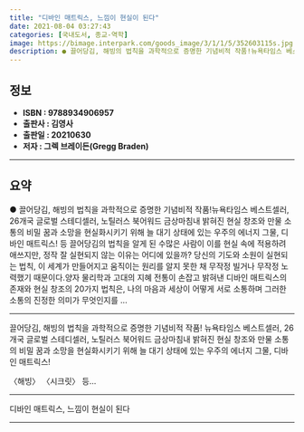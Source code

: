 ```yaml
---
title: "디바인 매트릭스, 느낌이 현실이 된다"
date: 2021-08-04 03:27:43
categories: [국내도서, 종교-역학]
image: https://bimage.interpark.com/goods_image/3/1/1/5/352603115s.jpg
description: ● 끌어당김, 해빙의 법칙을 과학적으로 증명한 기념비적 작품!뉴욕타임스 베스트셀러, 26개국 글로벌 스테디셀러, 노틸러스 북어워드 금상마침내 밝혀진 현실 창조와 만물 소통의 비밀 꿈과 소망을 현실화시키기 위해 늘 대기 상태에 있는 우주의 에너지 그물, 디바인 매트릭스! 등 끌어당김의
---
```


## **정보**

- **ISBN : 9788934906957**
- **출판사 : 김영사**
- **출판일 : 20210630**
- **저자 : 그렉 브레이든(Gregg Braden)**

------



## **요약**

●  끌어당김, 해빙의 법칙을 과학적으로 증명한 기념비적 작품!뉴욕타임스 베스트셀러, 26개국 글로벌 스테디셀러, 노틸러스 북어워드 금상마침내 밝혀진 현실 창조와 만물 소통의 비밀 꿈과 소망을 현실화시키기 위해 늘 대기 상태에 있는 우주의 에너지 그물, 디바인 매트릭스!  등 끌어당김의 법칙을 알게 된 수많은 사람이 이를 현실 속에 적용하려 애쓰지만, 정작 잘 실현되지 않는 이유는 어디에 있을까? 당신의 기도와 소원이 실현되는 법칙, 이 세계가 만들어지고 움직이는 원리를 알지 못한 채 무작정 빌거나 무작정 노력했기 때문이다.양자 물리학과 고대의 지혜 전통이 손잡고 밝혀낸 디바인 매트릭스의 존재와 현실 창조의 20가지 법칙은, 나의 마음과 세상이 어떻게 서로 소통하며 그러한 소통의 진정한 의미가 무엇인지를 ...

------

끌어당김, 해빙의 법칙을 과학적으로 증명한 기념비적 작품!
뉴욕타임스 베스트셀러, 26개국 글로벌 스테디셀러, 노틸러스 북어워드 금상마침내 밝혀진 현실 창조와 만물 소통의 비밀 
꿈과 소망을 현실화시키기 위해 늘 대기 상태에 있는 
우주의 에너지 그물, 디바인 매트릭스!

〈해빙〉 〈시크릿〉 등... 

------


디바인 매트릭스, 느낌이 현실이 된다 

------


